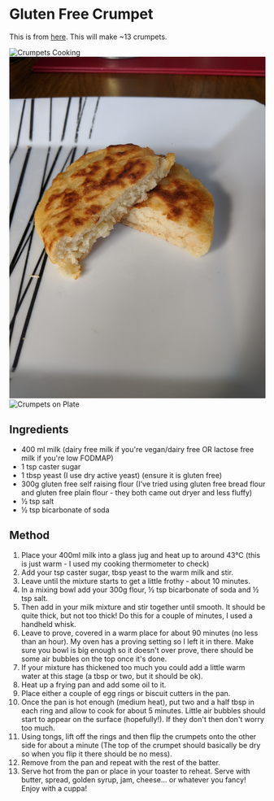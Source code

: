 
# Gluten Free Crumpet # 

This is from [here](https://glutenfreecuppatea.co.uk/2019/07/16/gluten-free-crumpets-recipe-dairy-free-vegan/). This will make ~13 crumpets.

![Crumpets Cooking](/public/images/Crumpet-1.jpg)
![Crumpets Crumb](/public/images/Crumpet-2.jpg)
![Crumpets on Plate](/public/images/Crumpet-3.jpg)

## Ingredients ## 

- 400 ml milk (dairy free milk if you're vegan/dairy free OR lactose free milk if you're low FODMAP)
- 1 tsp caster sugar
- 1 tbsp yeast (I use dry active yeast) (ensure it is gluten free)
- 300g gluten free self raising flour (I've tried using gluten free bread flour and gluten free plain flour - they both came out dryer and less fluffy)
- ½ tsp salt
- ½ tsp bicarbonate of soda

## Method ## 

1. Place your 400ml milk into a glass jug and heat up to around 43°C (this is just warm - I used my cooking thermometer to check)
1. Add your tsp caster sugar, tbsp yeast to the warm milk and stir.
1. Leave until the mixture starts to get a little frothy - about 10 minutes.
1. In a mixing bowl add your 300g flour, ½ tsp bicarbonate of soda and ½ tsp salt.
1. Then add in your milk mixture and stir together until smooth. It should be quite thick, but not too thick! Do this for a couple of minutes, I used a handheld whisk.
1. Leave to prove, covered in a warm place for about 90 minutes (no less than an hour). My oven has a proving setting so I left it in there. Make sure you bowl is big enough so it doesn't over prove, there should be some air bubbles on the top once it's done.
1. If your mixture has thickened too much you could add a little warm water at this stage (a tbsp or two, but it should be ok).
1. Heat up a frying pan and add some oil to it.
1. Place either a couple of egg rings or biscuit cutters in the pan.
1. Once the pan is hot enough (medium heat), put two and a half tbsp in each ring and allow to cook for about 5 minutes. Little air bubbles should start to appear on the surface (hopefully!). If they don't then don't worry too much.
1. Using tongs, lift off the rings and then flip the crumpets onto the other side for about a minute (The top of the crumpet should basically be dry so when you flip it there should be no mess).
1. Remove from the pan and repeat with the rest of the batter.
1. Serve hot from the pan or place in your toaster to reheat. Serve with butter, spread, golden syrup, jam, cheese... or whatever you fancy! Enjoy with a cuppa!

